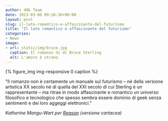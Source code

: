 ```yaml
---
author: 40k Team
date: 2013-03-06 09:28:36+00:00
layout: post
slug: il-lato-romantico-e-affascinante-del-futurismo
title: "Il lato romantico e affascinante del futurismo"
categories:
- News
image:
- url: static/img/bruce.jpg
  caption: Il romanzo di di Bruce Sterling
  alt: L'amore è strano
---
```

{% figure_img img-responsive 0 caption %}

"Il romanzo non è certamente un manuale sul futurismo – né della versione artistica XX secolo né di quella del XXI secolo di cui Sterling è un rappresentante – ma ritrae in modo affascinante e romantico un universo filosofico e tecnologico che spesso sembra essere dominio di geek senza sentimenti e dei loro aggeggi elettronici."

_Katherine Mangu-Wart per [Reason](http://reason.com/) (versione cartacea)_

